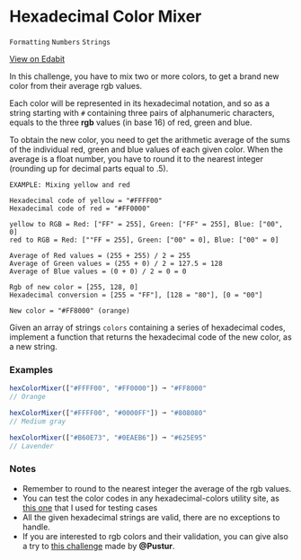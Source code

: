 # Hexadecimal Color Mixer

`Formatting` `Numbers` `Strings`

[View on Edabit](https://edabit.com/challenge/aBYTxSRpLpBnMSX3E)

In this challenge, you have to mix two or more colors, to get a brand new color from their average rgb values.

Each color will be represented in its hexadecimal notation, and so as a string starting with `#` containing three pairs of alphanumeric characters, equals to the three **rgb** values (in base 16) of red, green and blue.

To obtain the new color, you need to get the arithmetic average of the sums of the individual red, green and blue values of each given color. When the average is a float number, you have to round it to the nearest integer (rounding up for decimal parts equal to .5).

```
EXAMPLE: Mixing yellow and red

Hexadecimal code of yellow = "#FFFF00"
Hexadecimal code of red = "#FF0000"

yellow to RGB = Red: ["FF" = 255], Green: ["FF" = 255], Blue: ["00", 0]
red to RGB = Red: [""FF = 255], Green: ["00" = 0], Blue: ["00" = 0]

Average of Red values = (255 + 255) / 2 = 255
Average of Green values = (255 + 0) / 2 = 127.5 = 128
Average of Blue values = (0 + 0) / 2 = 0 = 0

Rgb of new color = [255, 128, 0]
Hexadecimal conversion = [255 = "FF"], [128 = "80"], [0 = "00"]

New color = "#FF8000" (orange)
```

Given an array of strings `colors` containing a series of hexadecimal codes, implement a function that returns the hexadecimal code of the new color, as a new string.

### Examples

```js
hexColorMixer(["#FFFF00", "#FF0000"]) ➞ "#FF8000"
// Orange

hexColorMixer(["#FFFF00", "#0000FF"]) ➞ "#808080"
// Medium gray

hexColorMixer(["#B60E73", "#0EAEB6"]) ➞ "#625E95"
// Lavender
```

### Notes

- Remember to round to the nearest integer the average of the rgb values.
- You can test the color codes in any hexadecimal-colors utility site, as [this one](https://htmlcolorcodes.com/) that I used for testing cases
- All the given hexadecimal strings are valid, there are no exceptions to handle.
- If you are interested to rgb colors and their validation, you can give also a try to [this challenge](https://edabit.com/challenge/CoAPnr8jxcTah2CzZ) made by **@Pustur**.
